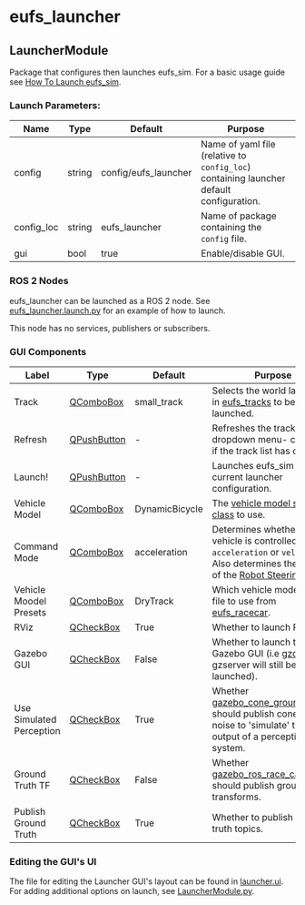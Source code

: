 # eufs_launcher

## LauncherModule

Package that configures then launches eufs_sim. For a basic usage guide see [How To Launch eufs_sim](https://gitlab.com/eufs/eufs_sim/-/wikis/Simulation/How-To-Launch-eufs_sim).

### Launch Parameters:

| Name | Type | Default | Purpose |
| ----- | ---- |  ------ | ------- |
| config     | string | config/eufs_launcher | Name of yaml file (relative to `config_loc`) containing launcher default configuration. |
| config_loc | string | eufs_launcher        | Name of package containing the `config` file. |
| gui        | bool   | true                 | Enable/disable GUI. |

### ROS 2 Nodes
eufs_launcher can be launched as a ROS 2 node. See [eufs_launcher.launch.py](./launch/eufs_launcher.launch.py) for an example of how to launch.

This node has no services, publishers or subscribers.

### GUI Components

| Label | Type | Default | Purpose |
| ----- | ---- | ------- | ------- |
| Track                    | [QComboBox](https://doc.qt.io/qt-5/qcombobox.html)     | small_track    | Selects the world launch file in [eufs_tracks](../eufs_tracks/launch) to be launched. |
| Refresh                  | [QPushButton](https://doc.qt.io/qt-5/qpushbutton.html) | -              | Refreshes the track dropdown menu- checking if the track list has changed. |
| Launch!                  | [QPushButton](https://doc.qt.io/qt-5/qpushbutton.html) | -              | Launches eufs_sim with current launcher configuration. |
| Vehicle Model            | [QComboBox](https://doc.qt.io/qt-5/qcombobox.html)     | DynamicBicycle | The [vehicle model sub-class](../eufs_models/src) to use. |
| Command Mode             | [QComboBox](https://doc.qt.io/qt-5/qcombobox.html)     | acceleration   | Determines whether the vehicle is controlled using `acceleration` or `velocity`. Also determines the outputs of the [Robot Steering GUI](../eufs_rqt/src/eufs_rqt/EUFSRobotSteeringGUI.py). |
| Vehicle Moodel Presets   | [QComboBox](https://doc.qt.io/qt-5/qcombobox.html)     | DryTrack       | Which vehicle model config file to use from [eufs_racecar](../eufs_racecar/robots). |
| RViz                     | [QCheckBox](https://doc.qt.io/qt-5/qcheckbox.html)     | True           | Whether to launch RViz. |
| Gazebo GUI               | [QCheckBox](https://doc.qt.io/qt-5/qcheckbox.html)     | False          | Whether to launch the Gazebo GUI (i.e [gzclient](http://gazebosim.org/tutorials?tut=components&cat=get_started), gzserver will still be launched). |
| Use Simulated Perception | [QCheckBox](https://doc.qt.io/qt-5/qcheckbox.html)     | True           | Whether [gazebo_cone_ground_truth](../eufs_plugins/gazebo_cone_ground_truth/src/gazebo_cone_ground_truth.cpp) should publish cones with noise to 'simulate' the output of a perception system. |
| Ground Truth TF          | [QCheckBox](https://doc.qt.io/qt-5/qcheckbox.html)     | False          | Whether [gazebo_ros_race_car_model](../eufs_plugins/gazebo_race_car_model/src/gazebo_ros_race_car_model.cpp) should publish ground truth transforms. |
| Publish Ground Truth     | [QCheckBox](https://doc.qt.io/qt-5/qcheckbox.html)     | True           | Whether to publish ground truth topics. |

### Editing the GUI's UI

The file for editing the Launcher GUI's layout can be found in [launcher.ui](./resource/launcher.ui).
For adding additional options on launch, see [LauncherModule.py](./src/eufs_launcher/LauncherModule.py).
